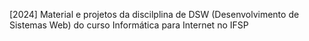[2024] Material e projetos da discilplina de DSW (Desenvolvimento de Sistemas Web) do curso Informática para Internet no IFSP
